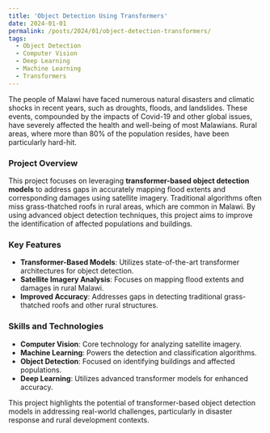 ```yaml
---
title: 'Object Detection Using Transformers'
date: 2024-01-01
permalink: /posts/2024/01/object-detection-transformers/
tags:
  - Object Detection
  - Computer Vision
  - Deep Learning
  - Machine Learning
  - Transformers
---
```


The people of Malawi have faced numerous natural disasters and climatic shocks in recent years, such as droughts, floods, and landslides. These events, compounded by the impacts of Covid-19 and other global issues, have severely affected the health and well-being of most Malawians. Rural areas, where more than 80% of the population resides, have been particularly hard-hit.

### Project Overview

This project focuses on leveraging **transformer-based object detection models** to address gaps in accurately mapping flood extents and corresponding damages using satellite imagery. Traditional algorithms often miss grass-thatched roofs in rural areas, which are common in Malawi. By using advanced object detection techniques, this project aims to improve the identification of affected populations and buildings.

### Key Features

- **Transformer-Based Models**: Utilizes state-of-the-art transformer architectures for object detection.
- **Satellite Imagery Analysis**: Focuses on mapping flood extents and damages in rural Malawi.
- **Improved Accuracy**: Addresses gaps in detecting traditional grass-thatched roofs and other rural structures.

### Skills and Technologies

- **Computer Vision**: Core technology for analyzing satellite imagery.
- **Machine Learning**: Powers the detection and classification algorithms.
- **Object Detection**: Focused on identifying buildings and affected populations.
- **Deep Learning**: Utilizes advanced transformer models for enhanced accuracy.

This project highlights the potential of transformer-based object detection models in addressing real-world challenges, particularly in disaster response and rural development contexts.
